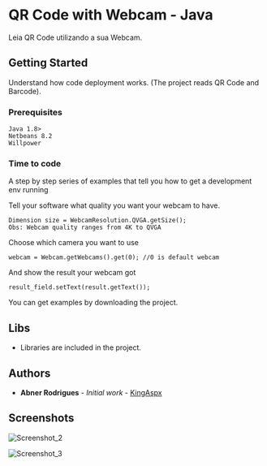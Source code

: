 # QR Code with Webcam - Java

Leia QR Code utilizando a sua Webcam.

## Getting Started

Understand how code deployment works. (The project reads QR Code and Barcode).

### Prerequisites

```
Java 1.8>
Netbeans 8.2
Willpower
```

### Time to code

A step by step series of examples that tell you how to get a development env running

Tell your software what quality you want your webcam to have.

```
Dimension size = WebcamResolution.QVGA.getSize();
Obs: Webcam quality ranges from 4K to QVGA
```

Choose which camera you want to use

```
webcam = Webcam.getWebcams().get(0); //0 is default webcam
```

And show the result your webcam got

```
result_field.setText(result.getText());
```

You can get examples by downloading the project.

## Libs

* Libraries are included in the project.

## Authors

* **Abner Rodrigues** - *Initial work* - [KingAspx](https://github.com/kingaspx)

## Screenshots

![Screenshot_2](https://user-images.githubusercontent.com/40338524/58518645-526d3400-8186-11e9-829d-8870dc1bfd02.png)

![Screenshot_3](https://user-images.githubusercontent.com/40338524/58518669-6add4e80-8186-11e9-8e14-9098db85c588.png)
